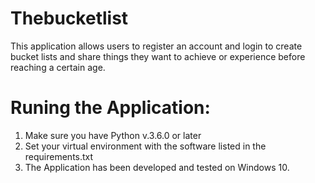 # Thebucketlist
This application allows users to register an account and login to create bucket lists and share things they want to achieve or experience before reaching a certain age.

# Runing the Application:
1. Make sure you have Python v.3.6.0 or later
2. Set your virtual environment with the software listed in the requirements.txt
3. The Application has been developed and tested on Windows 10.